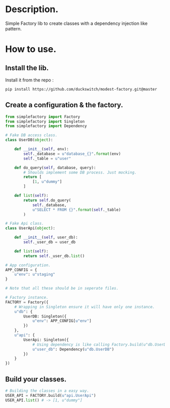 
# Description.

Simple Factory lib to create classes with a dependency injection like pattern.

# How to use.

## Install the lib.

Install it from the repo :

```bash
pip install https://github.com/duckswitch/modest-factory.git@master
```

## Create a configuration & the factory.

```python
from simplefactory import Factory
from simplefactory import Singleton
from simplefactory import Dependency

# Fake DB access class.
class UserDB(object):

    def __init__(self, env):
        self._database = u"database_{}".format(env)
        self._table = u"user"

    def do_query(self, database, query):
        # Shoulds implement some DB process. Just mocking.
        return [
            [1, u"dummy"]
        ]

    def list(self):
        return self.do_query(
            self._database, 
            u"SELECT * FROM {}".format(self._table)
        )

# Fake Api class.
class UserApi(object):

    def __init__(self, user_db):
        self._user_db = user_db

    def list(self):
        return self._user_db.list()

# App configuration.
APP_CONFIG = {
    u"env": u"staging"
}

# Note that all these should be in seperate files.

# Factory instance.
FACTORY = Factory({
    # Wrapping in Singleton ensure it will have only one instance.
    u"db": { 
        UserDB: Singleton({
            u"env": APP_CONFIG[u"env"]
        })
    },
    u"api": {
        UserApi: Singleton({
            # Using dependency is like calling Factory.build(u"db.UserDB")
            u"user_db": Dependency(u"db.UserDB")
        })
    }
})

```

## Build your classes.

```python
# Building the classes in a easy way.
USER_API = FACTORY.build(u"api.UserApi")
USER_API.list() # -> [1, u"dummy"]
```